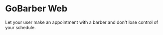 # GoBarber Web

Let your user make an appointment with a barber and don't lose control of your schedule.
